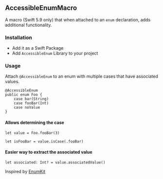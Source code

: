 ## AccessibleEnumMacro
A macro (Swift 5.9 only) that when attached to an `enum` declaration, adds additional functionality.
### Installation

- Add it as a Swift Package
- Add `AccessibleEnum` Library to your project

### Usage 

Attach `@AccessibleEnum` to an enum with multiple cases that have associated values.

```
@AccessibleEnum
public enum Foo {
    case bar(String)
    case fooBar(Int)
    case noValue
}
```

#### Allows determining the case

```
let value = Foo.fooBar(3)

let isFooBar = value.isCase(.fooBar)

```

#### Easier way to extract the associated value

```
let associated: Int? = value.associatedValue()
```

Inspired by [EnumKit](https://github.com/gringoireDM/EnumKit)
